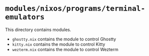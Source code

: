 # `modules/nixos/programs/terminal-emulators`
This directory contains modules.
- `ghostty.nix` contains the module to control Ghostty
- `kitty.nix` contains the module to control Kitty
- `wezterm.nix` contains the module to control Wezterm
